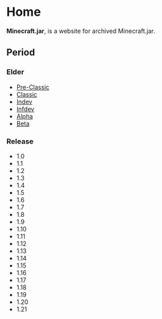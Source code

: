 # Home

**Minecraft.jar**, is a website for archived Minecraft.jar.

## Period

### Elder

- [Pre-Classic](prec)
- [Classic](c)
- [Indev](in)
- [Infdev](inf)
- [Alpha](a)
- [Beta](b)

### Release

- 1.0
- 1.1
- 1.2
- 1.3
- 1.4
- 1.5
- 1.6
- 1.7
- 1.8
- 1.9
- 1.10
- 1.11
- 1.12
- 1.13
- 1.14
- 1.15
- 1.16
- 1.17
- 1.18
- 1.19
- 1.20
- 1.21
